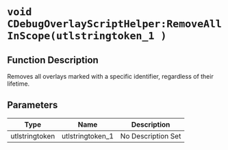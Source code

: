 # `void CDebugOverlayScriptHelper:RemoveAllInScope(utlstringtoken_1 )`
## Function Description
Removes all overlays marked with a specific identifier, regardless of their lifetime.
## Parameters
Type|Name|Description
--|--|--
utlstringtoken|utlstringtoken_1|No Description Set
